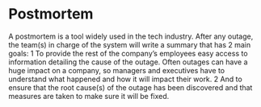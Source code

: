# Postmortem
A postmortem is a tool widely used in the tech industry. After any outage, the team(s) in charge of the system will write a summary that has 2 main goals:  1 To provide the rest of the company’s employees easy access to information detailing the cause of the outage. Often outages can have a huge impact on a company, so managers and executives have to understand what happened and how it will impact their work.
        2 And to ensure that the root cause(s) of the outage has been discovered and that measures are taken to make sure it will be fixed.